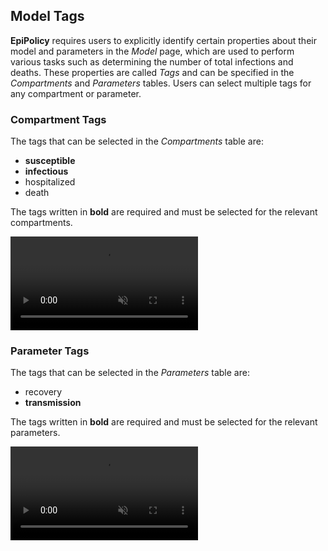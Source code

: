 
## Model Tags

**EpiPolicy** requires users to explicitly identify certain properties about their model and parameters in the _Model_ page, 
which are used to perform various tasks such as determining the number of total infections and deaths.
These properties are called _Tags_ and can be specified in the _Compartments_ and _Parameters_ tables.
Users can select multiple tags for any compartment or parameter.

### Compartment Tags 
The tags that can be selected in the _Compartments_ table are:
- **susceptible**
- **infectious**
- hospitalized
- death

The tags written in **bold** are required and must be selected for the relevant compartments.

<div class="tutorial-video-container">
    <video class="tutorial-video" autoplay muted loop controls>
        <source src="assets/create_your_first_model/model-compartment-tags.mp4" type="video/mp4">
    </video>
</div>

### Parameter Tags 
The tags that can be selected in the _Parameters_ table are:
- recovery 
- **transmission**

The tags written in **bold** are required and must be selected for the relevant parameters.

<div class="tutorial-video-container">
    <video class="tutorial-video" autoplay muted loop controls>
        <source src="assets/create_your_first_model/model-parameter-tags.mp4" type="video/mp4">
    </video>
</div>
